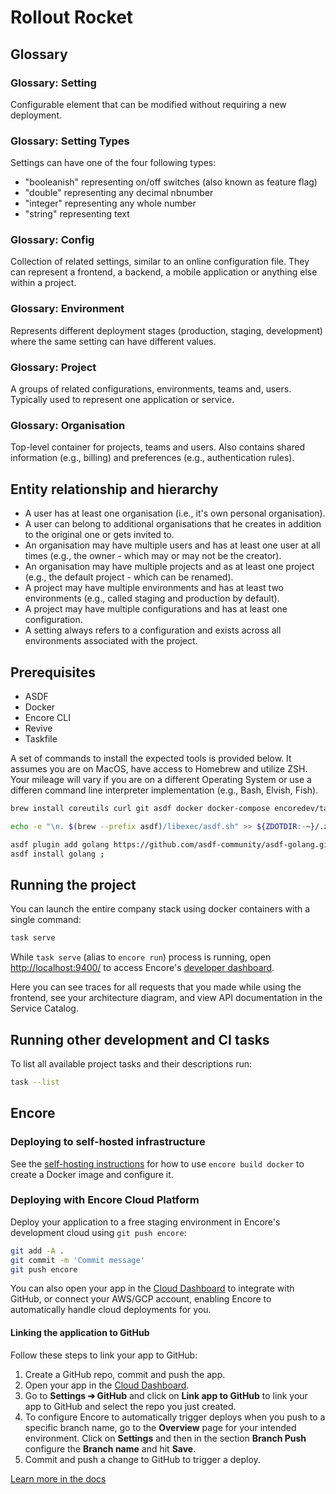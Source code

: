 # Rollout Rocket

## Glossary

### Glossary: Setting

Configurable element that can be modified without requiring a new deployment.

### Glossary: Setting Types

Settings can have one of the four following types:

- "booleanish" representing on/off switches (also known as feature flag)
- "double" representing any decimal nbnumber
- "integer" representing any whole number
- "string" representing text

### Glossary: Config

Collection of related settings, similar to an online configuration file. They
can represent a frontend, a backend, a mobile application or anything else
within a project.

### Glossary: Environment

Represents different deployment stages (production, staging, development) where
the same setting can have different values.

### Glossary: Project

A groups of related configurations, environments, teams and, users. Typically used
to represent one application or service.

### Glossary: Organisation

Top-level container for projects, teams and users. Also contains shared
information (e.g., billing) and preferences (e.g., authentication rules).

## Entity relationship and hierarchy

- A user has at least one organisation (i.e., it's own personal organisation).
- A user can belong to additional organisations that he creates in addition to the original one or gets invited to.
- An organisation may have multiple users and has at least one user at all times (e.g., the owner - which may or may not be the creator).
- An organisation may have multiple projects and as at least one project (e.g., the default project - which can be renamed).
- A project may have multiple environments and has at least two environments (e.g., called staging and production by default).
- A project may have multiple configurations and has at least one configuration.
- A setting always refers to a configuration and exists across all environments associated with the project.

## Prerequisites

- ASDF
- Docker
- Encore CLI
- Revive
- Taskfile

A set of commands to install the expected tools is provided below. It assumes
you are on MacOS, have access to Homebrew and utilize ZSH. Your mileage will
vary if you are on a different Operating System or use a differen command line
interpreter implementation (e.g., Bash, Elvish, Fish).

  ```bash
  brew install coreutils curl git asdf docker docker-compose encoredev/tap/encore go-task mockery revive sqlc ;

  echo -e "\n. $(brew --prefix asdf)/libexec/asdf.sh" >> ${ZDOTDIR:-~}/.zshrc ;

  asdf plugin add golang https://github.com/asdf-community/asdf-golang.git ;
  asdf install golang ;
  ```

## Running the project

You can launch the entire company stack using docker containers with a single
command:

```bash
task serve
```

While `task serve` (alias to `encore run`) process is running, open
[http://localhost:9400/](http://localhost:9400/) to access Encore's
[developer dashboard](https://encore.dev/docs/go/observability/dev-dash).

Here you can see traces for all requests that you made while using the frontend,
see your architecture diagram, and view API documentation in the Service Catalog.

## Running other development and CI tasks

To list all available project tasks and their descriptions run:

```bash
task --list
```

## Encore

### Deploying to self-hosted infrastructure

See the [self-hosting instructions](https://encore.dev/docs/go/self-host/docker-build)
for how to use `encore build docker` to create a Docker image and configure it.

### Deploying with Encore Cloud Platform

Deploy your application to a free staging environment in Encore's development cloud using `git push encore`:

```bash
git add -A .
git commit -m 'Commit message'
git push encore
```

You can also open your app in the [Cloud Dashboard](https://app.encore.dev) to
integrate with GitHub, or connect your AWS/GCP account, enabling Encore to
automatically handle cloud deployments for you.

#### Linking the application to GitHub

Follow these steps to link your app to GitHub:

1. Create a GitHub repo, commit and push the app.
2. Open your app in the [Cloud Dashboard](https://app.encore.dev).
3. Go to **Settings ➔ GitHub** and click on **Link app to GitHub** to link your
app to GitHub and select the repo you just created.
4. To configure Encore to automatically trigger deploys when you push to a
specific branch name, go to the **Overview** page for your intended environment.
Click on **Settings** and then in the section **Branch Push** configure the
**Branch name** and hit **Save**.
5. Commit and push a change to GitHub to trigger a deploy.

[Learn more in the docs](https://encore.dev/docs/platform/integrations/github)
